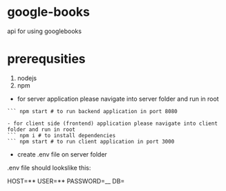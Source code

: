 # google-books

api for using googlebooks

# prerequsities

1. nodejs
2. npm

- for server application please navigate into server folder and run in root

````npm i # to install dependencies
``` npm start # to run backend application in port 8080

- for client side (frontend) application please navigate into client folder and run in root
``` npm i # to install dependencies
``` npm start # to run client application in port 3000
````

- create .env file on server folder

.env file should lookslike this:

HOST=**
USER=**
PASSWORD=\_\_
DB=
